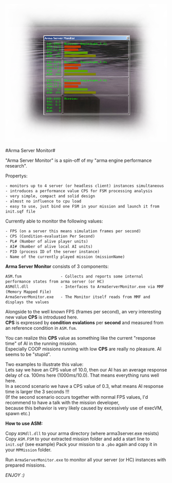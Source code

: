 ![Arma Server Monitor](picture/ASMCapture.PNG)

#Arma Server Monitor#

"Arma Server Monitor" is a spin-off of my "arma engine performance research".

Propertys:

	- monitors up to 4 server (or headless client) instances simultaneous 
	- introduces a performance value CPS for FSM processing analysis
	- very simple, compact and solid design
	- almost no influence to cpu load
	- easy to use, just bind one FSM in your mission and launch it from init.sqf file	

Currently able to monitor the following values:

	- FPS (on a server this means simulation frames per second)
	- CPS (Condition-evaluation Per Second)
	- PL# (Number of alive player units)
	- AI# (Number of alive local AI units)
	- PID (process ID of the server instance)
	- Name of the currently played mission (missionName)

**Arma Server Monitor** consists of 3 components:

	ASM.fsm 				- Collects and reports some internal performance states from arma server (or HC)
	ASMdll.dll 				- Interfaces to ArmaServerMonitor.exe via MMF (Memory Mapped File)
	ArmaServerMonitor.exe 	- The Monitor itself reads from MMF and displays the values


Alongside to the well known FPS (frames per second), an very interesting new value **CPS** is introdused here.    
**CPS** is expressed by **condition** **evalations** per **second** and measured from an reference condition in `ASM.fsm`.   

You can realize this **CPS** value as something like the current "response time" of AI in the running mission.    
Especially COOP missions running with low **CPS** are really no pleasure. AI seems to be "stupid".   

Two examples to illustrate this value:   
Lets say we have an CPS value of 10.0, then our AI has an average response delay of ca. 100ms here (1000ms/10.0).
That means everything runs well here.         
In a second scenario we have a CPS value of 0.3, what means AI response time is larger the 3 seconds !!!    
(If the second scenario occurs together with normal FPS values, I'd recommend to have a talk with the mission developer,    
because this behavior is very likely caused by excessively use of execVM, spawn etc.)    


**How to use ASM:**

Copy `ASMdll.dll` to your arma directory (where arma3server.exe resists)   
Copy `ASM.FSM` to your extracted mission folder and add a start line to `init.sqf` (see example)
Pack your mission to a `.pbo` again and copy it in your `MPMission` folder.

Run `ArmaServerMonitor.exe` to monitor all your server (or HC) instances with prepared missions.


*ENJOY :)*